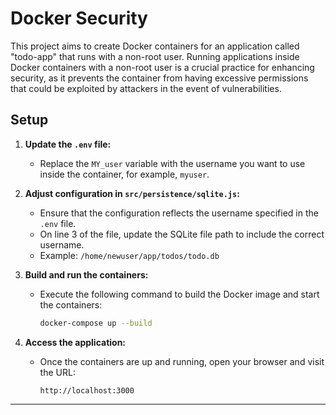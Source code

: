 
# Docker Security 

This project aims to create Docker containers for an application called "todo-app" that runs with a non-root user. Running applications inside Docker containers with a non-root user is a crucial practice for enhancing security, as it prevents the container from having excessive permissions that could be exploited by attackers in the event of vulnerabilities.

## Setup

1. **Update the `.env` file:**
   - Replace the `MY_user` variable with the username you want to use inside the container, for example, `myuser`.

2. **Adjust configuration in `src/persistence/sqlite.js`:**
   - Ensure that the configuration reflects the username specified in the `.env` file.
   - On line 3 of the file, update the SQLite file path to include the correct username.
   - Example: `/home/newuser/app/todos/todo.db`

3. **Build and run the containers:**
   - Execute the following command to build the Docker image and start the containers:
     ```sh
     docker-compose up --build
     ```

4. **Access the application:**
   - Once the containers are up and running, open your browser and visit the URL:
     ```
     http://localhost:3000
     ```

---
